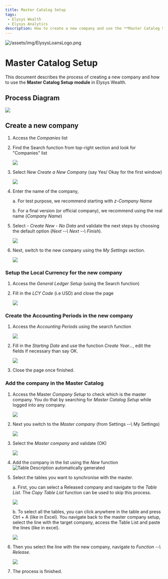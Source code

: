 ```yaml
---
title: Master Catalog Setup
tags: 
 - Elysys Wealth
 - Elysys Analytics
description: How to create a new company and use the **Master Catalog Setup module** in Elysys Wealth
---
```

![/assets/img/ElysysLoansLogo.png](../../assets/img/ElysysWealthLogo.png)

# Master Catalog Setup

This document describes the process of creating a new company and how to
use the **Master Catalog Setup module** in Elysys Wealth.

## **Process Diagram**

![](../../assets/img/MasterCatalogSetup/image001.jpg)

## **Create a new company**

1.  Access the *Companies* list

2.  Find the Search function from top-right section and look for
    \"Companies\" list

    ![](../../assets/img/MasterCatalogSetup/image002.jpg)

3.  Select *New Create a New Company* (say Yes/ Okay for the first
    window)

    ![](../../assets/img/MasterCatalogSetup/image003.jpg)

4.  Enter the name of the company,

    a.  For test purpose, we recommend starting with *z-Company Name*

    b.  For a final version (or official company), we recommend using
        the real name (*Company Name*)

5.  Select - *Create New - No Data* and validate the next steps by
    choosing the default option (*Next \--\ Next \--\ Finish*).

    ![](../../assets/img/MasterCatalogSetup/image004.jpg)

6.  Next, switch to the new company using the *My Settings* section.

    ![](../../assets/img/MasterCatalogSetup/image005.jpg)

### **Setup the Local Currency for the new company**

1.  Access the *General Ledger Setup* (using the Search function)

2.  Fill in the *LCY Code* (i.e USD) and close the page

    ![](../../assets/img/MasterCatalogSetup/image006.jpg)

### **Create the Accounting Periods in the new company**

1.  Access the *Accounting Periods* using the search function

    ![](../../assets/img/MasterCatalogSetup/image007.jpg)

2.  Fill in the *Starting Date* and use the function *Create Year...*,
    edit the fields if necessary than say OK.

    ![](../../assets/img/MasterCatalogSetup/image008.jpg)

3.  Close the page once finished.

### **Add the company in the Master Catalog**

1.  Access the Master *Company Setup* to check which is the master
    company. You do that by searching for *Master Catalog Setup* while
    logged into any company.

    ![](../../assets/img/MasterCatalogSetup/image009.jpg)

2.  Next you switch to the *Master company* (from Settings \--\ My
    Settings)

    ![](../../assets/img/MasterCatalogSetup/image010.jpg)

3.  Select the *Master company* and validate (OK)

    ![](../../assets/img/MasterCatalogSetup/image011.jpg)

4.  Add the company in the list using the *New* function ![Table
    Description automatically
    generated](../../assets/img/MasterCatalogSetup/image012.jpg)

5.  Select the tables you want to synchronise with the master.

    a.  First, you can select a Released company and navigate to the
        *Table List*. The *Copy Table List* function can be used to skip
        this process.
    
       ![](../../assets/img/MasterCatalogSetup/image013.jpg)
    
    b.  To select all the tables, you can click anywhere in the table and
        press Ctrl + A (like in Excel). You navigate back to the master
        company setup, select the line with the target company, access the
        Table List and paste the lines (like in excel).

       ![](../../assets/img/MasterCatalogSetup/image014.jpg)

6.  Then you select the line with the new company, navigate to *Function
    \--\ Release.*

    ![](../../assets/img/MasterCatalogSetup/image015.jpg)

7.  The process is finished.
